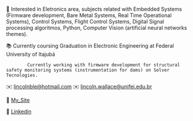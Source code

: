    :pushpin: Interested in Eletronics area, subjects related with Embedded Systems (Firmware development, Bare Metal Systems, Real Time Operational Systems), Control Systems, Flight Control Systems, Digital Signal processing algoritmos, Python, Computer Vision (artificial neural networks themes).
   
   :books: Currently coursing Graduation in Electronic Engineering at Federal University of Itajubá

            Currently working with firmware development for structural safety monitoring systems (instrumentation for dams) on Solver Tecnologies. 

  ✉️ lincolnble@hotmail.com
  ✉️ lincoln.wallace@unifei.edu.br
  
  🔗 [My_Site](http://bit.ly/CV_LINCOLN "Lincoln's website")

  🔗 [Linkedin](https://www.linkedin.com/in/lincoln-wallace-64ab29138/ "Lincoln's Linkedin")
  

